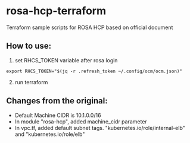 # rosa-hcp-terraform

Terraform sample scripts for ROSA HCP based on official document

## How to use:
 1. set RHCS_TOKEN variable after rosa login
 ```
 export RHCS_TOKEN="$(jq -r .refresh_token ~/.config/ocm/ocm.json)" 
 ```

 2. run terraform 

## Changes from the original: 

- Default Machine CIDR is 10.1.0.0/16
- In module "rosa-hcp", added machine_cidr parameter
- In vpc.tf, added default subnet tags.  "kubernetes.io/role/internal-elb" and  "kubernetes.io/role/elb"
